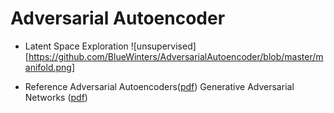 # Adversarial Autoencoder

- Latent Space Exploration
![unsupervised][https://github.com/BlueWinters/AdversarialAutoencoder/blob/master/manifold.png]

- Reference
Adversarial Autoencoders([pdf](https://arxiv.org/abs/1511.05644))
Generative Adversarial Networks ([pdf](https://arxiv.org/abs/1406.2661))